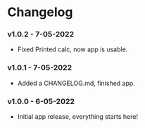 # Changelog

### v1.0.2 - 7-05-2022
- Fixed Printed calc, now app is usable. 

### v1.0.1 - 7-05-2022
- Added a CHANGELOG.md, finished app.

### v1.0.0 - 6-05-2022
- Initial app release, everything starts here!